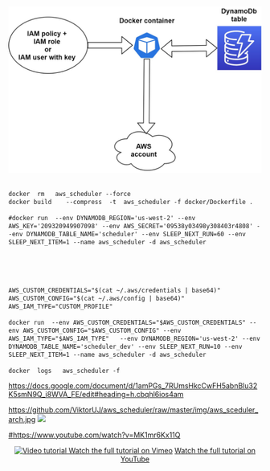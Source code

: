 
<img src="https://github.com/ViktorUJ/aws_scheduler/raw/master/img/aws_sceduler_arch.jpg" width="1440">


````

docker  rm   aws_scheduler --force 
docker build    --compress  -t  aws_scheduler -f docker/Dockerfile .

#docker run  --env DYNAMODB_REGION='us-west-2' --env AWS_KEY='209320949907098' --env AWS_SECRET='09538y03498y308403r4808' --env DYNAMODB_TABLE_NAME='scheduler' --env SLEEP_NEXT_RUN=60 --env SLEEP_NEXT_ITEM=1 --name aws_scheduler -d aws_scheduler





AWS_CUSTOM_CREDENTIALS="$(cat ~/.aws/credentials | base64)"
AWS_CUSTOM_CONFIG="$(cat ~/.aws/config | base64)"
AWS_IAM_TYPE="CUSTOM_PROFILE"

docker run  --env AWS_CUSTOM_CREDENTIALS="$AWS_CUSTOM_CREDENTIALS" --env AWS_CUSTOM_CONFIG="$AWS_CUSTOM_CONFIG" --env AWS_IAM_TYPE="$AWS_IAM_TYPE"   --env DYNAMODB_REGION='us-west-2' --env DYNAMODB_TABLE_NAME='scheduler_dev' --env SLEEP_NEXT_RUN=10 --env SLEEP_NEXT_ITEM=1 --name aws_scheduler -d aws_scheduler

docker  logs   aws_scheduler -f

`````
https://docs.google.com/document/d/1amPGs_7RUmsHkcCwFH5abnBlu32K5smN9Q_i8WVA_FE/edit#heading=h.cbqhl6ios4am



https://github.com/ViktorUJ/aws_scheduler/raw/master/img/aws_sceduler_arch.jpg
<img src="https://github.com/kubernetes/kubernetes/raw/master/logo/logo.png" width="100">


<p align="center" >
  <a href="https://youtu.be/kIR4SVRSa9U" target="_blank">
   
</p>


#https://www.youtube.com/watch?v=MK1mr6Kx11Q


<p align="center" >
  <a href="https://www.youtube.com/watch?v=MK1mr6Kx11Q" target="_blank">
    <img src="https://raw.githubusercontent.com/microblink/docker/83c07acda6f15765b47e8f90f8335cac52105713/api/tutorial_aws.gif" alt="Video tutorial" />
  </a>
  <a href="https://vimeo.com/242042478" target="_blank">Watch the full tutorial on Vimeo</a>
  <a href="https://youtu.be/uSMc5ELC6f8" target="_blank">Watch the full tutorial on YouTube</a>
</p>

